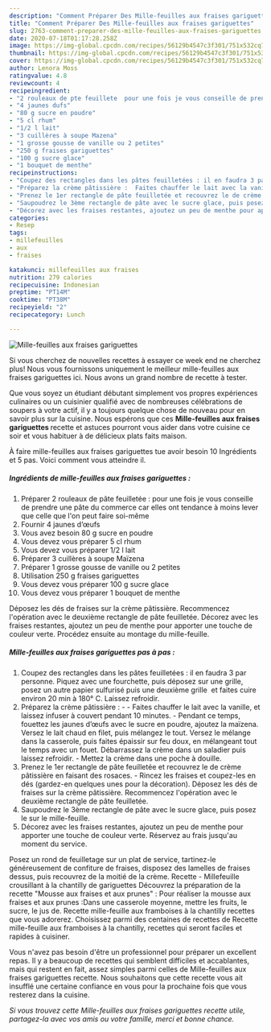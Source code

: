 ```yaml
---
description: "Comment Préparer Des Mille-feuilles aux fraises gariguettes"
title: "Comment Préparer Des Mille-feuilles aux fraises gariguettes"
slug: 2763-comment-preparer-des-mille-feuilles-aux-fraises-gariguettes
date: 2020-07-18T01:17:28.258Z
image: https://img-global.cpcdn.com/recipes/56129b4547c3f301/751x532cq70/mille-feuilles-aux-fraises-gariguettes-photo-principale-de-la-recette.jpg
thumbnail: https://img-global.cpcdn.com/recipes/56129b4547c3f301/751x532cq70/mille-feuilles-aux-fraises-gariguettes-photo-principale-de-la-recette.jpg
cover: https://img-global.cpcdn.com/recipes/56129b4547c3f301/751x532cq70/mille-feuilles-aux-fraises-gariguettes-photo-principale-de-la-recette.jpg
author: Lenora Moss
ratingvalue: 4.8
reviewcount: 4
recipeingredient:
- "2 rouleaux de pte feuillete  pour une fois je vous conseille de prendre une pte du commerce car elles ont tendance  moins lever que celle que lon peut faire soimme"
- "4 jaunes dufs"
- "80 g sucre en poudre"
- "5 cl rhum"
- "1/2 l lait"
- "3 cuillères à soupe Mazena"
- "1 grosse gousse de vanille ou 2 petites"
- "250 g fraises gariguettes"
- "100 g sucre glace"
- "1 bouquet de menthe"
recipeinstructions:
- "Coupez des rectangles dans les pâtes feuilletées : il en faudra 3 par personne. Piquez avec une fourchette, puis déposez sur une grille, posez un autre papier sulfurisé puis une deuxième grille  et faites cuire environ 20 min à 180° C. Laissez refroidir."
- "Préparez la crème pâtissière :  Faites chauffer le lait avec la vanille, et laissez infuser à couvert pendant 10 minutes. Pendant ce temps, fouettez les jaunes d’œufs avec le sucre en poudre, ajoutez la maïzena. Versez le lait chaud en filet, puis mélangez le tout. Versez le mélange dans la casserole, puis faites épaissir sur feu doux, en mélangeant tout le temps avec un fouet. Débarrassez la crème dans un saladier puis laissez refroidir. Mettez la crème dans une poche à douille."
- "Prenez le 1er rectangle de pâte feuilletée et recouvrez le de crème pâtissière en faisant des rosaces. Rincez les fraises et coupez-les en dés (gardez-en quelques unes pour la décoration). Déposez les dés de fraises sur la crème pâtissière. Recommencez l&#39;opération avec le deuxième rectangle de pâte feuilletée."
- "Saupoudrez le 3ème rectangle de pâte avec le sucre glace, puis posez le sur le mille-feuille."
- "Décorez avec les fraises restantes, ajoutez un peu de menthe pour apporter une touche de couleur verte. Réservez au frais jusqu&#39;au moment du service."
categories:
- Resep
tags:
- millefeuilles
- aux
- fraises

katakunci: millefeuilles aux fraises 
nutrition: 279 calories
recipecuisine: Indonesian
preptime: "PT14M"
cooktime: "PT38M"
recipeyield: "2"
recipecategory: Lunch

---
```



![Mille-feuilles aux fraises gariguettes](https://img-global.cpcdn.com/recipes/56129b4547c3f301/751x532cq70/mille-feuilles-aux-fraises-gariguettes-photo-principale-de-la-recette.jpg)

Si vous cherchez de nouvelles recettes à essayer ce week end ne cherchez plus! Nous vous fournissons uniquement le meilleur mille-feuilles aux fraises gariguettes ici. Nous avons un grand nombre de recette à tester.

Que vous soyez un étudiant débutant simplement vos propres expériences culinaires ou un cuisinier qualifié avec de nombreuses célébrations de soupers à votre actif, il y a toujours quelque chose de nouveau pour en savoir plus sur la cuisine. Nous espérons que ces <strong> Mille-feuilles aux fraises gariguettes </strong> recette et astuces pourront vous aider dans votre cuisine ce soir et vous habituer à de délicieux plats faits maison.

<!--inarticleads1-->

À faire mille-feuilles aux fraises gariguettes tue avoir besoin 10 Ingrédients et 5 pas. Voici comment vous atteindre il.

##### Ingrédients de mille-feuilles aux fraises gariguettes :

1. Préparer 2 rouleaux de pâte feuilletée : pour une fois je vous conseille de prendre une pâte du commerce car elles ont tendance à moins lever que celle que l&#39;on peut faire soi-même
1. Fournir 4 jaunes d’œufs
1. Vous avez besoin 80 g sucre en poudre
1. Vous devez vous préparer 5 cl rhum
1. Vous devez vous préparer 1/2 l lait
1. Préparer 3 cuillères à soupe Maïzena
1. Préparer 1 grosse gousse de vanille ou 2 petites
1. Utilisation 250 g fraises gariguettes
1. Vous devez vous préparer 100 g sucre glace
1. Vous devez vous préparer 1 bouquet de menthe


Déposez les dés de fraises sur la crème pâtissière. Recommencez l&#39;opération avec le deuxième rectangle de pâte feuilletée. Décorez avec les fraises restantes, ajoutez un peu de menthe pour apporter une touche de couleur verte. Procédez ensuite au montage du mille-feuille. 

<!--inarticleads2-->

##### Mille-feuilles aux fraises gariguettes pas à pas :

1. Coupez des rectangles dans les pâtes feuilletées : il en faudra 3 par personne. Piquez avec une fourchette, puis déposez sur une grille, posez un autre papier sulfurisé puis une deuxième grille  et faites cuire environ 20 min à 180° C. Laissez refroidir.
1. Préparez la crème pâtissière : -  - Faites chauffer le lait avec la vanille, et laissez infuser à couvert pendant 10 minutes. - Pendant ce temps, fouettez les jaunes d’œufs avec le sucre en poudre, ajoutez la maïzena. Versez le lait chaud en filet, puis mélangez le tout. Versez le mélange dans la casserole, puis faites épaissir sur feu doux, en mélangeant tout le temps avec un fouet. Débarrassez la crème dans un saladier puis laissez refroidir. - Mettez la crème dans une poche à douille.
1. Prenez le 1er rectangle de pâte feuilletée et recouvrez le de crème pâtissière en faisant des rosaces. - Rincez les fraises et coupez-les en dés (gardez-en quelques unes pour la décoration). Déposez les dés de fraises sur la crème pâtissière. Recommencez l&#39;opération avec le deuxième rectangle de pâte feuilletée.
1. Saupoudrez le 3ème rectangle de pâte avec le sucre glace, puis posez le sur le mille-feuille.
1. Décorez avec les fraises restantes, ajoutez un peu de menthe pour apporter une touche de couleur verte. Réservez au frais jusqu&#39;au moment du service.


Posez un rond de feuilletage sur un plat de service, tartinez-le généreusement de confiture de fraises, disposez des lamelles de fraises dessus, puis recouvrez de la moitié de la crème. Recette - Millefeuille crousillant à la chantilly de gariguettes Découvrez la préparation de la recette &#34;Mousse aux fraises et aux prunes&#34; : Pour réaliser la mousse aux fraises et aux prunes :Dans une casserole moyenne, mettre les fruits, le sucre, le jus de. Recette mille-feuille aux framboises à la chantilly recettes que vous adorerez. Choisissez parmi des centaines de recettes de Recette mille-feuille aux framboises à la chantilly, recettes qui seront faciles et rapides à cuisiner. 

<!--inarticleads1-->

<p>
Vous n'avez pas besoin d'être un professionnel pour préparer un excellent repas. Il y a beaucoup de recettes qui semblent difficiles et accablantes, mais qui restent en fait, assez simples parmi celles de Mille-feuilles aux fraises gariguettes recette. Nous souhaitons que cette recette vous ait insufflé une certaine confiance en vous pour la prochaine fois que vous resterez dans la cuisine.
</p>

<p>
<i>Si vous trouvez cette Mille-feuilles aux fraises gariguettes recette utile, partagez-la avec vos amis ou votre famille, merci et bonne chance.</i>
</p>
